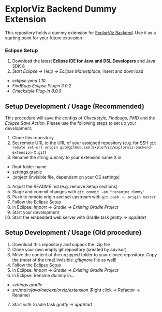 # ExplorViz Backend Dummy Extension

This repository holds a dummy extension for [ExplorViz Backend](https://github.com/ExplorViz/explorviz-backend). Use it as a starting point for your future extension

### Eclipse Setup
1. Download the latest **Eclipse IDE for Java and DSL Developers** and Java SDK 8
2. *Start Eclipse -> Help -> Eclipse Marketplace*, insert and download
- *eclipse-pmd 1.10*
- *FindBugs Eclipse Plugin 3.0.2*
- *Checkstyle Plug-in 8.0.0*

## Setup Development / Usage (Recommended)
This procedure will save the configs of *Checkstyle, Findbugs, PMD* and the *Eclipse Save Action*. Please use the following steps to set up your development.

1. Clone this repository
2. Set remote URL to the URL of your assigned repository (e.g. for SSH `git remote set-url origin git@github.com:ExplorViz/explorviz-backend-extension-X.git`)
3. Rename the string *dummy* to your extension name X in
- Root folder name
- settings.gradle
- .project (invisible file, dependent on your OS settings)
4. Adjust the README.md (e.g. remove Setup sections)
5. Stage and commit changes with `git commit -am "renaming dummy"`
6. Push to remote origin and set upstream with `git push -u origin master`
7. Follow the [Eclipse Setup](https://github.com/ExplorViz/explorviz-backend-extension-dummy#eclipse-setup)
8. In Eclipse: *Import -> Gradle -> Existing Gradle Project*
9. Start your development
10. Start the embedded web server with Gradle task *gretty -> appStart*

## Setup Development / Usage (Old procedure)
1. Download this repository and unpack the .zip file
2. Clone your own empty git repository (created by advisor)
3. Move the content of the unzipped folder to your cloned repository. Copy the (most of the time) invisible *.gitignore* file as well!
4. Follow the [Eclipse Setup](https://github.com/ExplorViz/explorviz-backend-extension-dummy#eclipse-setup)
5. In Eclipse: *Import -> Gradle -> Existing Gradle Project*
6. In Eclipse: Rename *dummy* in...
- *settings.gradle*
- *src/main/java/net/explorviz/extension* (Right click -> Refactor -> Rename)
7. Start with Gradle task *gretty -> appStart*
